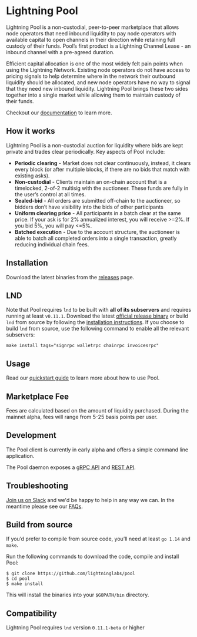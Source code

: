 # Lightning Pool

Lightning Pool is a non-custodial, peer-to-peer marketplace that allows node operators that need inbound liquidity to pay node operators with available capital to open channels in their direction while retaining full custody of their funds. Pool’s first product is a Lightning Channel Lease - an inbound channel with a pre-agreed duration.

Efficient capital allocation is one of the most widely felt pain points when using the Lightning Network. Existing node operators do not have access to pricing signals to help determine where in the network their outbound liquidity should be allocated, and new node operators have no way to signal that they need new inbound liquidity. Lightning Pool brings these two sides together into a single market while allowing them to maintain custody of their funds.

Checkout our [documentation](https://pool.lightning.engineering/) to learn more.

## How it works
Lightning Pool is a non-custodial auction for liquidity where bids are kept private and trades clear periodically. Key aspects of Pool include:
- **Periodic clearing** - Market does not clear continuously, instead, it clears every block (or after multiple blocks, if there are no bids that match with existing asks).
- **Non-custodial** - Clients maintain an on-chain account that is a timelocked, 2-of-2 multisig with the auctioneer. These funds are fully in the user’s control at all times.
- **Sealed-bid** - All orders are submitted off-chain to the auctioneer, so bidders don’t have visibility into the bids of other participants
- **Uniform clearing price** - All participants in a batch clear at the same price. If your ask is for 2% annualized interest, you will receive >=2%. If you bid 5%, you will pay <=5%.
- **Batched execution** - Due to the account structure, the auctioneer is able to batch all completed orders into a single transaction, greatly reducing individual chain fees.


## Installation
Download the latest binaries from the [releases](https://github.com/lightninglabs/pool/releases) page.

## LND
Note that Pool requires `lnd` to be built with **all of its subservers** and requires running at least `v0.11.1`. Download the latest [official release binary](https://github.com/lightningnetwork/lnd/releases/latest) or build `lnd` from source by following the [installation instructions](https://github.com/lightningnetwork/lnd/blob/master/docs/INSTALL.md). If you choose to build `lnd` from source, use the following command to enable all the relevant subservers:

```
make install tags="signrpc walletrpc chainrpc invoicesrpc"
```

## Usage
Read our [quickstart guide](https://pool.lightning.engineering/) to learn more about how to use Pool. 

## Marketplace Fee
Fees are calculated based on the amount of liquidity purchased. During the mainnet alpha, fees will range from 5-25 basis points per user.

## Development
The Pool client is currently in early alpha and offers a simple command line application.

The Pool daemon exposes a [gRPC API](https://lightning.engineering/poolapi/index.html#pool-grpc-api-reference) and [REST API](https://lightning.engineering/poolapi/index.html#pool-rest-api-reference).

## Troubleshooting
[Join us on Slack](https://lightning.engineering/slack.html) and we'd be happy to help in any way we can. In the meantime please see our [FAQs](https://pool.lightning.engineering/faq).

## Build from source
If you’d prefer to compile from source code, you’ll need at least `go 1.14` and `make`.

Run the following commands to download the code, compile and install Pool:

```shell
$ git clone https://github.com/lightninglabs/pool
$ cd pool
$ make install
```

This will install the binaries into your `$GOPATH/bin` directory.

## Compatibility
Lightning Pool requires `lnd` version `0.11.1-beta` or higher
